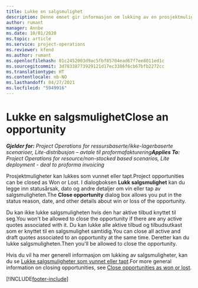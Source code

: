 ```yaml
---
title: Lukke en salgsmulighet
description: Denne emnet gir informasjon om lukking av en prosjektmulighet.
author: rumant
manager: Annbe
ms.date: 10/01/2020
ms.topic: article
ms.service: project-operations
ms.reviewer: kfend
ms.author: rumant
ms.openlocfilehash: 01c2452003d9ac5fbf85704ead67f7ee8011ed1c
ms.sourcegitcommit: 3d78338773929121d17ec3386f6cb67bfb2272cc
ms.translationtype: HT
ms.contentlocale: nb-NO
ms.lasthandoff: 04/27/2021
ms.locfileid: "5949916"
---
```

# <a name="close-an-opportunity"></a><span data-ttu-id="9674c-103">Lukke en salgsmulighet</span><span class="sxs-lookup"><span data-stu-id="9674c-103">Close an opportunity</span></span>

<span data-ttu-id="9674c-104">_**Gjelder for:** Project Operations for ressursbaserte/ikke-lagerbaserte scenarioer, Lite-distribusjon – avtale til proformafakturering_</span><span class="sxs-lookup"><span data-stu-id="9674c-104">_**Applies To:** Project Operations for resource/non-stocked based scenarios, Lite deployment - deal to proforma invoicing_</span></span>

<span data-ttu-id="9674c-105">Prosjektmuligheter kan lukkes som vunnet eller tapt.</span><span class="sxs-lookup"><span data-stu-id="9674c-105">Project opportunities can be closed as Won or Lost.</span></span> <span data-ttu-id="9674c-106">I dialogboksen **Lukk salgsmulighet** kan du legge inn statusårsak, dato og andre detaljer om vin eller tap av salgsmuligheten.</span><span class="sxs-lookup"><span data-stu-id="9674c-106">The **Close opportunity** dialog box allows you put in the status reason, date, and other details about win or loss of the opportunity.</span></span>

<span data-ttu-id="9674c-107">Du kan ikke lukke salgsmuligheten hvis den har aktive tilbud knyttet til seg.</span><span class="sxs-lookup"><span data-stu-id="9674c-107">You won't be allowed to close the opportunity if there are any active quotes associated with it.</span></span> <span data-ttu-id="9674c-108">Du kan lukke alle aktive tilbud og tilbudsutkast som er knyttet til en salgsmulighet samtidig.</span><span class="sxs-lookup"><span data-stu-id="9674c-108">You can close all active and draft quotes associated to an opportunity at the same time.</span></span> <span data-ttu-id="9674c-109">Deretter kan du lukke salgsmuligheten.</span><span class="sxs-lookup"><span data-stu-id="9674c-109">Then you'll be allowed to close the opportunity.</span></span>

<span data-ttu-id="9674c-110">Hvis du vil ha mer generell informasjon om lukking av salgsmuligheter, kan du se [Lukke salgsmuligheter som vunnet eller tapt](/dynamics365/sales-enterprise/close-opportunity-won-lost-sales).</span><span class="sxs-lookup"><span data-stu-id="9674c-110">For more general information on closing opportunities, see [Close opportunities as won or lost](/dynamics365/sales-enterprise/close-opportunity-won-lost-sales).</span></span>


[!INCLUDE[footer-include](../includes/footer-banner.md)]